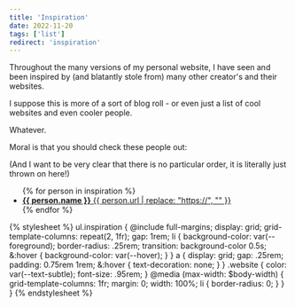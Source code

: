 ```yaml
---
title: 'Inspiration'
date: 2022-11-20
tags: ['list']
redirect: 'inspiration'
---
```


Throughout the many versions of my personal website, I have seen and been inspired by (and blatantly stole from) many other creator's and their websites.

I suppose this is more of a sort of blog roll - or even just a list of cool websites and even cooler people.

Whatever.

Moral is that you should check these people out:

(And I want to be very clear that there is no particular order, it is literally just thrown on here!)

<ul class='inspiration' role='list'>
  {% for person in inspiration %}
  <li class='card'>
    <a href="{{ person.url }}">
      <strong class='name'>{{ person.name }}</strong>
      <span class='website'>{{ person.url | replace: "https://", "" }}</span>
    </a>
  </li>
  {% endfor %}
</ul>

{% stylesheet %}
ul.inspiration {
  @include full-margins;
  display: grid;
  grid-template-columns: repeat(2, 1fr);
  gap: 1rem;
  li {
    background-color: var(--foreground);
    border-radius: .25rem;
    transition: background-color 0.5s;
    &:hover {
      background-color: var(--hover);
    }
  }
  a {
    display: grid;
    gap: .25rem;
    padding: 0.75rem 1rem;
    &:hover {
      text-decoration: none;
    }
  }
  .website {
    color: var(--text-subtle);
    font-size: .95rem;
  }
  @media (max-width: $body-width) {
    grid-template-columns: 1fr;
    margin: 0;
    width: 100%;
    li {
      border-radius: 0;
    }
  }
}
{% endstylesheet %}

